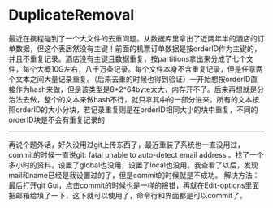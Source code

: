 # DuplicateRemoval
最近在携程碰到了一个大文件的去重问题。从数据库里拿出了近两年半的酒店的订单数据，但这个表居然没有主键！前面的机票订单数据是按orderID作为主键的，并且不重复记录。酒店没有主键且数据重复，按partitions拿出来分成了七个文件，每个大概10G左右，八千万条记录。每个文件本身不含重复记录，但是任意两个文本之间大量记录重复。（后来去重的时候也得到验证）一开始想按orderID直接作为hash来做，但是该类型是8*2^64byte太大，内存开不了。后来再想就是分治法去做，整个的文本来做hash不行，就只拿其中的一部分进来。所有的文本按照orderID的大小分块，若记录重复则是在orderID相同大小的块中重复，不同的orderID块是不会有重复记录的

------------------------------

再说个题外话，好久没用过git上传东西了，最近重装了系统也一直没用过，commit的时候一直说git: fatal unable to auto-detect email address 。找了一个多小时的资料，设置了global也没用，设置了local也没用。我查看了以后，发现mail和name已经是我设置过的了，但是commit的时候就是不成功。
解决方法：最后打开git Gui，点击commit的时候也是一样的报错，再就在Edit-options里面把邮箱给填了一下，这下就可以使用了，命令行和界面都是可以commit了。

